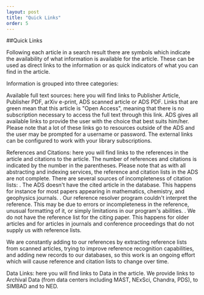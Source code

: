 ```yaml
---
layout: post
title: "Quick Links"
order: 5
---
```


##Quick Links

Following each article in a search result there are symbols which indicate the availability of what information is available for the article.  These can be used as direct links to the information or as quick indicators of what you can find in the article.  

Information is grouped into three categories:

  Available full text sources:  here you will find links to Publisher Article, Publisher PDF, arXiv e-print, ADS scanned article or ADS PDF.  Links that are green mean that this article is "Open Access", meaning that there is no subscription necessary to access the full text through this link.  ADS gives all available links to provide the user with the choice that best suits him/her.  Please note that a lot of these links go to resources outside of the ADS and the user may be prompted for a username or password.  The external links can be configured to work with your library subscriptions.  
  
  References and Citations:  here you will find links to the references in the article and citations to the article.  The number of references and citations is indicated by the number in the parentheses. Please note that as with all abstracting and indexing services, the reference and citation lists in the ADS are not complete. There are several sources of incompleteness of citation lists: 
  . The ADS doesn't have the cited article in the database. This happens for instance for most papers appearing in mathematics, chemistry, and geophysics journals.
  . Our reference resolver program couldn't interpret the reference. This may be due to errors or incompleteness in the reference, unusual formatting of it, or simply limitations in our program's abilities. 
  . We do not have the reference list for the citing paper. This happens for older articles and for articles in journals and conference proceedings that do not supply us with reference lists. 

We are constantly adding to our references by extracting reference lists from scanned articles, trying to improve reference recognition capabilities, and adding new records to our databases, so this work is an ongoing effort which will cause reference and citation lists to change over time. 

  Data Links:  here you will find links to Data in the article.  We provide links to Archival Data (from data centers including MAST, NExSci, Chandra, PDS), to SIMBAD and to NED.  

